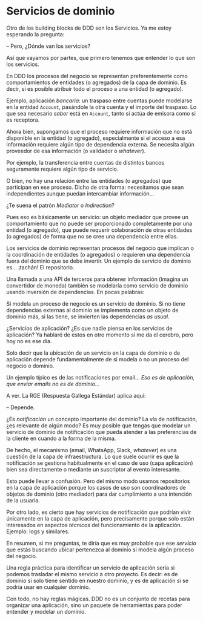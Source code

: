 # Servicios de dominio

Otro de los building blocks de DDD son los Servicios. Ya me estoy esperando la pregunta: 

– Pero, ¿Dónde van los servicios?

Así que vayamos por partes, que primero tenemos que entender lo que son los servicios.

En DDD los procesos del negocio se representan preferentemente como comportamientos de entidades (o agregados) de la capa de dominio. Es decir, si es posible atribuir todo el proceso a una entidad (o agregado).

Ejemplo, aplicación _bancaria_: un traspaso entre cuentas puede modelarse en la entidad `Account`, pasándole la otra cuenta y el importe del traspaso. Lo que sea necesario _saber_ está en `Account`, tanto si actúa de emisora como si es receptora.

Ahora bien, supongamos que el proceso requiere información que no está disponible en la entidad (o agregado), especialmente si el acceso a esa información requiere algún tipo de dependencia externa. Se necesita algún proveedor de esa información (o validador o _whatever_).

Por ejemplo, la transferencia entre cuentas de distintos bancos seguramente requiere algún tipo de servicio.

O bien, no hay una relación entre las entidades (o agregados) que participan en ese proceso. Dicho de otra forma: necesitamos que sean independientes aunque puedan intercambiar información…

¿Te suena el patrón _Mediator_ o _Indirection_?

Pues eso es básicamente un servicio: un objeto mediador que provee un comportamiento que no puede ser proporcionado completamente por una entidad (o agregado), que puede requerir colaboración de otras entidades (o agregados) de forma que no se cree una dependencia entre ellas.

Los servicios de dominio representan procesos del negocio que implican o la coordinación de entidades (o agregados) o requieren una dependencia fuera del dominio que se debe invertir. Un ejemplo de servicio de dominio es… ¡tachán! El repositorio.

Una llamada a una API de terceros para obtener información (imagina un convertidor de moneda) también se modelaría como servicio de dominio usando inversión de dependencias. En pocas palabras:

Si modela un proceso de negocio es un servicio de dominio. Si no tiene dependencias externas al dominio se implementa como un objeto de dominio más, si las tiene, se invierten las dependencias _as usual_.

¿Servicios de aplicación? ¿Es que nadie piensa en los servicios de aplicación? Ya hablaré de estos en otro momento si me da el cerebro, pero hoy no es ese día.

Solo decir que la ubicación de un servicio en la capa de dominio o de aplicación depende fundamentalmente de si modela o no un proceso del negocio o dominio.

Un ejemplo típico es de las notificaciones por email… _Eso es de aplicación, que enviar emails no es de dominio..._

A ver. La RGE (Respuesta Gallega Estándar) aplica aquí:

– Depende.

¿Es _notificación_ un concepto importante del dominio? La vía de notificación, ¿es relevante de algún modo? Es muy posible que tengas que modelar un servicio de dominio de notificación que pueda atender a las preferencias de la cliente en cuando a la forma de la misma.

De hecho, el mecanismo (email, WhatsApp, Slack, _whatever_) es una cuestión de la capa de infraestructura. Lo que suele ocurrir es que la notificación se gestiona habitualmente en el caso de uso (capa aplicación) bien sea directamente o mediante un suscriptor al evento interesante.

Esto puede llevar a confusión. Pero del mismo modo usamos repositorios en la capa de aplicación porque los casos de uso son coordinadores de objetos de dominio (otro mediador) para dar cumplimiento a una intención de la usuaria.

Por otro lado, es cierto que hay servicios de notificación que podrían vivir únicamente en la capa de aplicación, pero precisamente porque solo están interesados en aspectos _técnicos_ del funcionamiento de la aplicación. Ejemplo: logs y similares.

En resumen, si me preguntas, te diría que es muy probable que ese _servicio_ que estás buscando ubicar pertenezca al dominio si modela algún proceso del negocio.

Una regla práctica para identificar un servicio de aplicación sería si podemos trasladar el mismo servicio a otro proyecto. Es decir: es de dominio si solo tiene sentido en nuestro dominio, y es de aplicación si se podría usar en cualquier dominio.

Con todo, no hay reglas mágicas. DDD no es un conjunto de recetas para organizar una aplicación, sino un paquete de herramientas para poder entender y modelar un dominio.
